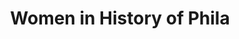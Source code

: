 ---
pid: RS156
title: Women in History of Phila
location_transcription: Near Liberty Bell
zipcode: '19103'
outside_phl: 
neighborhood: Rittenhouse Square,Avenue of The Arts,Logan Square,Fitler Square
age: '65'
age_range: 60-69
instagram: 
image_file_name: RS_156.jpg
proposal_transcription: Capture women's contributions from Betsy Ross through 1800s,
  1900s and to present from all walks of life in the development of our great city.
topic: History,Philadelphia,Women
topic_summary: 0, 0, 0
type: Other No Form
keywords_other: 
credit: IluKesh
image_labels: 
twitter: 
facebook: 
permalink: "/monuments/rs156/"
layout: item-page
---